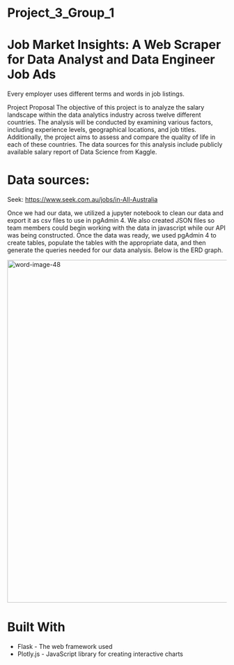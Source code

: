 # Project_3_Group_1 
# Job Market Insights: A Web Scraper for Data Analyst and Data Engineer Job Ads

Every employer uses different terms and words in job listings.

Project Proposal
The objective of this project is to analyze the salary landscape within the data analytics industry across twelve different countries. The analysis will be conducted by examining various factors, including experience levels, geographical locations, and job titles. Additionally, the project aims to assess and compare the quality of life in each of these countries.
The data sources for this analysis include publicly available salary report of Data Science from Kaggle.

# Data sources: 
Seek: https://www.seek.com.au/jobs/in-All-Australia

Once we had our data, we utilized a jupyter notebook to clean our data and export it as csv files to use in pgAdmin 4. We also created JSON files so team members could begin working with the data in javascript while our API was being constructed. Once the data was ready, we used pgAdmin 4 to create tables, populate the tables with the appropriate data, and then generate the queries needed for our data analysis. Below is the ERD graph.

<img width="785" alt="word-image-48" src="https://github.com/user-attachments/assets/75c85ddb-13ca-4e55-881d-43aaf269caaa">

# Built With

  - Flask - The web framework used
  - Plotly.js - JavaScript library for creating interactive charts
